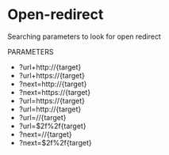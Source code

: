# Open-redirect
Searching parameters to look for open redirect 

PARAMETERS
- ?url+http://{target}
- ?url+https://{target}
- ?next=http://{target}
- ?next=https://{target}
- ?url=https://{target}
- ?url=http://{target}
- ?url=//{target}
- ?url=$2f%2f{target}
- ?next=//{target}
- ?next=$2f%2f{target}
